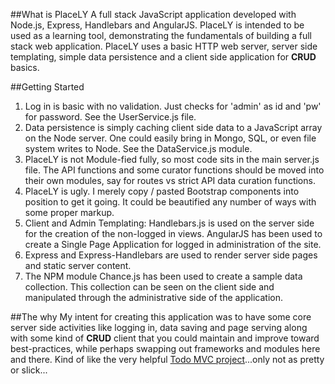 ##What is PlaceLY
 A full stack JavaScript application developed with Node.js, Express, Handlebars and AngularJS. PlaceLY is intended to be used as a learning tool, demonstrating the fundamentals of building a full stack web application. PlaceLY uses a basic HTTP web server, server side templating, simple data persistence and a client side application for **CRUD** basics.

##Getting Started

1. Log in is basic with no validation. Just checks for 'admin' as id and 'pw' for password. See the UserService.js file. 
2. Data persistence is simply caching client side data to a JavaScript array on the Node server. One could easily bring in Mongo, SQL, or even file system writes to Node. See the DataService.js module. 
3. PlaceLY is not Module-fied fully, so most code sits in the main server.js file. The API functions and some curator functions should be moved into their own modules, say for routes vs strict API data curation functions. 
4. PlaceLY is ugly. I merely copy / pasted Bootstrap components into position to get it going. It could be beautified any number of ways with some proper markup. 
5. Client and Admin Templating: Handlebars.js is used on the server side for the creation of the non-logged in views. AngularJS has been used to create a Single Page Application for logged in administration of the site. 
6. Express and Express-Handlebars are used to render server side pages and static server content. 
7. The NPM module Chance.js has been used to create a sample data collection. This collection can be seen on the client side and manipulated through the administrative side of the application. 

##The why
My intent for creating this application was to have some core server side activities like logging in, data saving and page serving along with some kind of **CRUD** client that you could maintain and improve toward best-practices, while perhaps swapping out frameworks and modules here and there. Kind of like the very helpful [Todo MVC project](http://todomvc.com/)...only not as pretty or slick...
